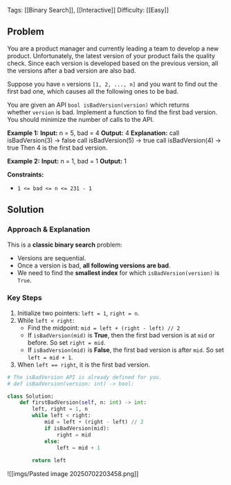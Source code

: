 Tags: [[Binary Search]], [[Interactive]]
Difficulty: [[Easy]]
## Problem
You are a product manager and currently leading a team to develop a new product. Unfortunately, the latest version of your product fails the quality check. Since each version is developed based on the previous version, all the versions after a bad version are also bad.

Suppose you have `n` versions `[1, 2, ..., n]` and you want to find out the first bad one, which causes all the following ones to be bad.

You are given an API `bool isBadVersion(version)` which returns whether `version` is bad. Implement a function to find the first bad version. You should minimize the number of calls to the API.

**Example 1:**
**Input:** n = 5, bad = 4
**Output:** 4
**Explanation:**
call isBadVersion(3) -> false
call isBadVersion(5) -> true
call isBadVersion(4) -> true
Then 4 is the first bad version.

**Example 2:**
**Input:** n = 1, bad = 1
**Output:** 1

**Constraints:**
- `1 <= bad <= n <= 231 - 1`

## Solution
### Approach & Explanation
This is a **classic binary search** problem:
- Versions are sequential.
- Once a version is bad, **all following versions are bad**.
- We need to find the **smallest index** for which `isBadVersion(version)` is `True`.
### Key Steps
1. Initialize two pointers: `left = 1`, `right = n`.
2. While `left < right`:
    - Find the midpoint: `mid = left + (right - left) // 2`
    - If `isBadVersion(mid)` is **True**, then the first bad version is at `mid` or before. So set `right = mid`.
    - If `isBadVersion(mid)` is **False**, the first bad version is after `mid`. So set `left = mid + 1`.
3. When `left == right`, it is the first bad version.

```python
# The isBadVersion API is already defined for you.
# def isBadVersion(version: int) -> bool:

class Solution:
    def firstBadVersion(self, n: int) -> int:
        left, right = 1, n
        while left < right:
            mid = left + (right - left) // 2
            if isBadVersion(mid):
                right = mid
            else:
                left = mid + 1
         
        return left
```
![[imgs/Pasted image 20250702203458.png]]

